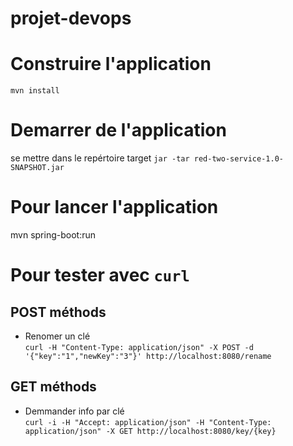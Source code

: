 # projet-devops

# Construire l'application
`mvn install`

# Demarrer de l'application
 se mettre dans le repértoire target
`jar -tar red-two-service-1.0-SNAPSHOT.jar`

# Pour lancer l'application 
 mvn spring-boot:run

# Pour tester avec `curl`
## POST méthods
* Renomer un clé \
`curl -H "Content-Type: application/json" -X POST -d '{"key":"1","newKey":"3"}' http://localhost:8080/rename`

## GET méthods
* Demmander info par clé \
`curl -i -H "Accept: application/json" -H "Content-Type: application/json" -X GET http://localhost:8080/key/{key}`